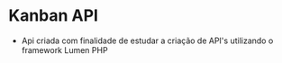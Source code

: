# Kanban API
- Api criada com finalidade de estudar a criação de API's utilizando o framework Lumen PHP